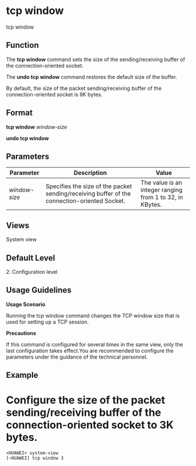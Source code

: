 tcp window
==========

tcp window

Function
--------



The **tcp window** command sets the size of the sending/receiving buffer of the connection-oriented socket.

The **undo tcp window** command restores the default size of the buffer.



By default, the size of the packet sending/receiving buffer of the connection-oriented socket is 8K bytes.


Format
------

**tcp window** *window-size*

**undo tcp window**


Parameters
----------

| Parameter | Description | Value |
| --- | --- | --- |
| *window-size* | Specifies the size of the packet sending/receiving buffer of the connection-oriented Socket. | The value is an integer ranging from 1 to 32, in KBytes. |



Views
-----

System view


Default Level
-------------

2: Configuration level


Usage Guidelines
----------------

**Usage Scenario**



Running the tcp window command changes the TCP window size that is used for setting up a TCP session.



**Precautions**



If this command is configured for several times in the same view, only the last configuration takes effect.You are recommended to configure the parameters under the guidance of the technical personnel.




Example
-------

# Configure the size of the packet sending/receiving buffer of the connection-oriented socket to 3K bytes.
```
<HUAWEI> system-view
[~HUAWEI] tcp window 3

```